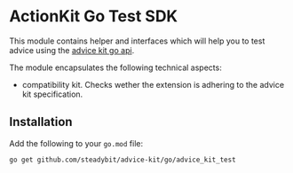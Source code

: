 # ActionKit Go Test SDK

This module contains helper and interfaces which will help you to test advice using
the [advice kit go api](https://github.com/steadybit/advice-kit/tree/main/go/advice_kit_api).

The module encapsulates the following technical aspects:

- compatibility kit. Checks wether the extension is adhering to the advice kit specification.

## Installation

Add the following to your `go.mod` file:

```
go get github.com/steadybit/advice-kit/go/advice_kit_test
```